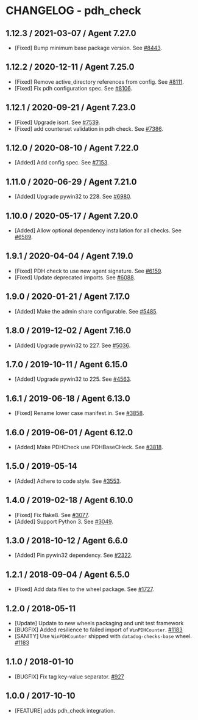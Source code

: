 # CHANGELOG - pdh_check

## 1.12.3 / 2021-03-07 / Agent 7.27.0

* [Fixed] Bump minimum base package version. See [#8443](https://github.com/DataDog/integrations-core/pull/8443).

## 1.12.2 / 2020-12-11 / Agent 7.25.0

* [Fixed] Remove active_directory references from config. See [#8111](https://github.com/DataDog/integrations-core/pull/8111).
* [Fixed] Fix pdh configuration spec. See [#8106](https://github.com/DataDog/integrations-core/pull/8106).

## 1.12.1 / 2020-09-21 / Agent 7.23.0

* [Fixed] Upgrade isort. See [#7539](https://github.com/DataDog/integrations-core/pull/7539).
* [Fixed] add counterset validation in pdh check. See [#7386](https://github.com/DataDog/integrations-core/pull/7386).

## 1.12.0 / 2020-08-10 / Agent 7.22.0

* [Added] Add config spec. See [#7153](https://github.com/DataDog/integrations-core/pull/7153).

## 1.11.0 / 2020-06-29 / Agent 7.21.0

* [Added] Upgrade pywin32 to 228. See [#6980](https://github.com/DataDog/integrations-core/pull/6980).

## 1.10.0 / 2020-05-17 / Agent 7.20.0

* [Added] Allow optional dependency installation for all checks. See [#6589](https://github.com/DataDog/integrations-core/pull/6589).

## 1.9.1 / 2020-04-04 / Agent 7.19.0

* [Fixed] PDH check to use new agent signature. See [#6159](https://github.com/DataDog/integrations-core/pull/6159).
* [Fixed] Update deprecated imports. See [#6088](https://github.com/DataDog/integrations-core/pull/6088).

## 1.9.0 / 2020-01-21 / Agent 7.17.0

* [Added] Make the admin share configurable. See [#5485](https://github.com/DataDog/integrations-core/pull/5485).

## 1.8.0 / 2019-12-02 / Agent 7.16.0

* [Added] Upgrade pywin32 to 227. See [#5036](https://github.com/DataDog/integrations-core/pull/5036).

## 1.7.0 / 2019-10-11 / Agent 6.15.0

* [Added] Upgrade pywin32 to 225. See [#4563](https://github.com/DataDog/integrations-core/pull/4563).

## 1.6.1 / 2019-06-18 / Agent 6.13.0

* [Fixed] Rename lower case manifest.in. See [#3858](https://github.com/DataDog/integrations-core/pull/3858).

## 1.6.0 / 2019-06-01 / Agent 6.12.0

* [Added] Make PDHCheck use PDHBaseCHeck. See [#3818](https://github.com/DataDog/integrations-core/pull/3818).

## 1.5.0 / 2019-05-14

* [Added] Adhere to code style. See [#3553](https://github.com/DataDog/integrations-core/pull/3553).

## 1.4.0 / 2019-02-18 / Agent 6.10.0

* [Fixed] Fix flake8. See [#3077](https://github.com/DataDog/integrations-core/pull/3077).
* [Added] Support Python 3. See [#3049](https://github.com/DataDog/integrations-core/pull/3049).

## 1.3.0 / 2018-10-12 / Agent 6.6.0

* [Added] Pin pywin32 dependency. See [#2322][1].

## 1.2.1 / 2018-09-04 / Agent 6.5.0

* [Fixed] Add data files to the wheel package. See [#1727][2].

## 1.2.0 / 2018-05-11

* [Update] Update to new wheels packaging and unit test framework
* [BUGFIX] Added resilience to failed import of `WinPDHCounter`. [#1183][3]
* [SANITY] Use `WinPDHCounter` shipped with `datadog-checks-base` wheel. [#1183][3]

## 1.1.0 / 2018-01-10

* [BUGFIX] Fix tag key-value separator. [#927][4]

## 1.0.0 / 2017-10-10

* [FEATURE] adds pdh_check integration.

<!--- The following link definition list is generated by PimpMyChangelog --->
[1]: https://github.com/DataDog/integrations-core/pull/2322
[2]: https://github.com/DataDog/integrations-core/pull/1727
[3]: https://github.com/DataDog/integrations-core/issues/1183
[4]: https://github.com/DataDog/integrations-core/issues/927
